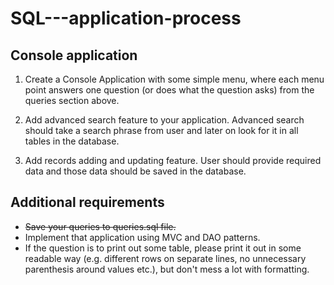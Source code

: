 # SQL---application-process
## Console application

1. Create a Console Application with some simple menu, where each menu point answers one question (or does what the question asks) from the queries section above.

2. Add advanced search feature to your application. Advanced search should take a search phrase from user and later on look for it in all tables in the database.

3. Add records adding and updating feature. User should provide required data and those data should be saved in the database.

## Additional requirements
* ~~Save your queries to queries.sql file.~~
* Implement that application using MVC and DAO patterns.
* If the question is to print out some table, please print it out in some readable way (e.g. different rows on separate lines, no unnecessary parenthesis around values etc.), but don't mess a lot with formatting.

